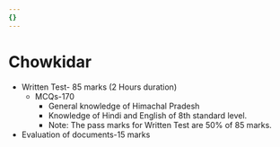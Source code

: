 ```yaml
---
{}
---
```

   
# Chowkidar   
* Written Test- 85 marks (2 Hours duration)   
    * MCQs-170   
        * General knowledge of Himachal Pradesh   
        * Knowledge of Hindi and English of 8th standard level.   
        * Note: The pass marks for Written Test are 50% of 85 marks.   
* Evaluation of documents-15 marks